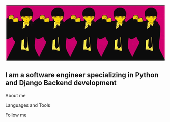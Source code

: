 <div align="center">
  <img src="https://github.com/evgenypotashnikov/evgenypotashnikov/blob/main/assets/7346-test-pfpsgg.gif" alt="Header">
</div>

## I am a software engineer specializing in Python and Django Backend development
About me

Languages and Tools

Follow me